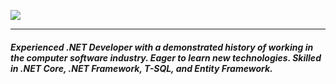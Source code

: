  <a href="https://github.com/DenverCoder1/readme-typing-svg"><img src="https://readme-typing-svg.herokuapp.com?lines=Hello+👋;Welcome+To+My+<Code/>+World!;I+am+Nijat+MARDANOV&center=true&width=500&height=50&size=30"></a>
 <hr>

<h5>Experienced .NET Developer with a demonstrated history of working in the computer software industry. Eager to learn new technologies. Skilled in .NET Core, .NET Framework, T-SQL, and Entity Framework. </h4>

<!--  <img src="https://media.giphy.com/media/hvRJCLFzcasrR4ia7z/giphy.gif" width="35"> -->
